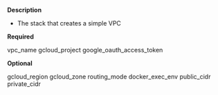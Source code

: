 **Description**
  - The stack that creates a simple VPC

**Required**

vpc_name
gcloud_project
google_oauth_access_token

**Optional**

gcloud_region
gcloud_zone
routing_mode
docker_exec_env
public_cidr
private_cidr

```
